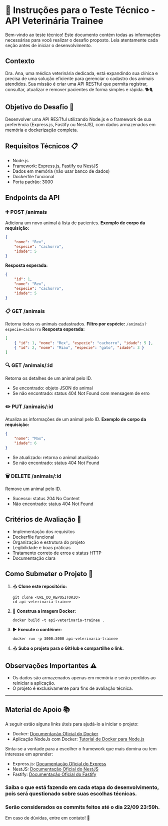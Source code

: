 # 🐾 Instruções para o Teste Técnico - API Veterinária Trainee

Bem-vindo ao teste técnico! Este documento contém todas as informações necessárias para você realizar o desafio proposto. Leia atentamente cada seção antes de iniciar o desenvolvimento.

## Contexto

Dra. Ana, uma médica veterinária dedicada, está expandindo sua clínica e precisa de uma solução eficiente para gerenciar o cadastro dos animais atendidos. Sua missão é criar uma API RESTful que permita registrar, consultar, atualizar e remover pacientes de forma simples e rápida. 🐕🐈

## Objetivo do Desafio 🚀

Desenvolver uma API RESTful utilizando Node.js e o framework de sua preferência (Express.js, Fastify ou NestJS), com dados armazenados em memória e dockerização completa.

## Requisitos Técnicos 📋

- Node.js
- Framework: Express.js, Fastify ou NestJS
- Dados em memória (não usar banco de dados)
- Dockerfile funcional
- Porta padrão: 3000

## Endpoints da API

### ➕ POST /animais
Adiciona um novo animal à lista de pacientes.
**Exemplo de corpo da requisição:**
```json
{
	"nome": "Rex",
	"especie": "cachorro",
	"idade": 5
}
```
**Resposta esperada:**
```json
{
	"id": 1,
	"nome": "Rex",
	"especie": "cachorro",
	"idade": 5
}
```

### 📋 GET /animais
Retorna todos os animais cadastrados.
**Filtro por espécie:** `/animais?especie=cachorro`
**Resposta esperada:**
```json
[
	{ "id": 1, "nome": "Rex", "especie": "cachorro", "idade": 5 },
	{ "id": 2, "nome": "Miau", "especie": "gato", "idade": 3 }
]
```

### 🔍 GET /animais/:id
Retorna os detalhes de um animal pelo ID.
- Se encontrado: objeto JSON do animal
- Se não encontrado: status 404 Not Found com mensagem de erro

### ✏️ PUT /animais/:id
Atualiza as informações de um animal pelo ID.
**Exemplo de corpo da requisição:**
```json
{
	"nome": "Max",
	"idade": 6
}
```
- Se atualizado: retorna o animal atualizado
- Se não encontrado: status 404 Not Found

### 🗑️ DELETE /animais/:id
Remove um animal pelo ID.
- Sucesso: status 204 No Content
- Não encontrado: status 404 Not Found

## Critérios de Avaliação 🧐

- Implementação dos requisitos
- Dockerfile funcional
- Organização e estrutura do projeto
- Legibilidade e boas práticas
- Tratamento correto de erros e status HTTP
- Documentação clara

## Como Submeter o Projeto 🏁

1. 📥 **Clone este repositório:**
	 ```
	 git clone <URL_DO_REPOSITORIO>
	 cd api-veterinaria-trainee
	 ```
2. 🐳 **Construa a imagem Docker:**
	 ```
	 docker build -t api-veterinaria-trainee .
	 ```
3. ▶️ **Execute o contêiner:**
	 ```
	 docker run -p 3000:3000 api-veterinaria-trainee
	 ```
4. 📤 **Suba o projeto para o GitHub e compartilhe o link.**

## Observações Importantes ⚠️

- Os dados são armazenados apenas em memória e serão perdidos ao reiniciar a aplicação.
- O projeto é exclusivamente para fins de avaliação técnica.

---

## Material de Apoio 📚

A seguir estão alguns links úteis para ajudá-lo a iniciar o projeto:
- Docker: [Documentação Oficial do Docker](https://docs.docker.com/get-started/)
- Aplicação NodeJs com Docker: [Tutorial de Docker para Node.js](https://youtu.be/MiAiFTQjitc)

Sinta-se a vontade para a escolher o framework que mais domina ou tem interesse em aprender:
- Express.js: [Documentação Oficial do Express](https://expressjs.com/)
- NestJS: [Documentação Oficial do NestJS](https://docs.nestjs.com/)
- Fastify: [Documentação Oficial do Fastify](https://www.fastify.io/docs/latest/)

### Saiba o que está fazendo em cada etapa do desenvolvimento, pois será questionado sobre suas escolhas técnicas.

### Serão considerados os commits feitos até o dia 22/09 23:59h.

Em caso de dúvidas, entre em contato! 💬